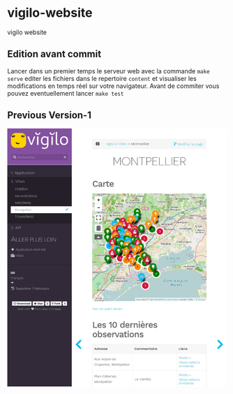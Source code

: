 # vigilo-website
vigilo website

## Edition avant commit
Lancer dans un premier temps le serveur web avec la commande `make serve` editer les fichiers dans le repertoire `content` et visualiser les modifications en temps réel sur votre navigateur. Avant de commiter vous pouvez eventuellement lancer `make test`

## Previous Version-1
![Preview](https://raw.githubusercontent.com/jesuisundesdeux/vigilo-website/master/preview.png)